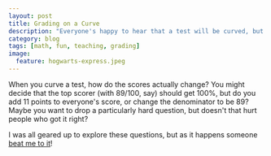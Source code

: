 ```yaml
---
layout: post
title: Grading on a Curve
description: "Everyone's happy to hear that a test will be curved, but what does that even mean?"
category: blog
tags: [math, fun, teaching, grading]
image:
  feature: hogwarts-express.jpeg
---
```


When you curve a test, how do the scores actually change? You might decide that the top scorer (with 89/100, say) should get 100%, but do you add 11 points to everyone's score, or change the denominator to be 89? Maybe you want to drop a particularly hard question, but doesn't that hurt people who got it right?

I was all geared up to explore these questions, but as it happens someone [beat me to it](http://divisbyzero.com/2008/12/22/how-to-curve-an-exam-and-assign-grades/)! 

